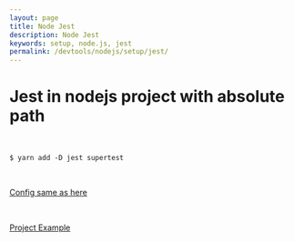 ```yaml
---
layout: page
title: Node Jest
description: Node Jest
keywords: setup, node.js, jest
permalink: /devtools/nodejs/setup/jest/
---
```


# Jest in nodejs project with absolute path

<br/>

```
$ yarn add -D jest supertest
```

<br/>

[Config same as here](/devtools/nodejs/setup/absolute-path-imports/)

<br/>

[Project Example](https://github.com/webmakaka/Test-Driven-Development-with-Nodejs)
